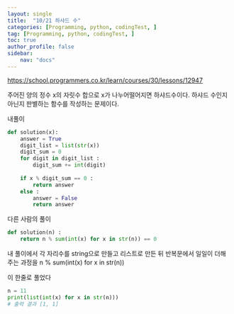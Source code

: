 ```yaml
---
layout: single
title:  "10/21 하샤드 수"
categories: [Programming, python, codingTest, ]
tag: [Programming, python, codingTest, ]
toc: true
author_profile: false
sidebar:
    nav: "docs"
---
```


https://school.programmers.co.kr/learn/courses/30/lessons/12947

주어진 양의 정수 x의 자릿수 합으로 x가 나누어떨어지면 하샤드수이다. 하샤드 수인지 아닌지 판별하는 함수를 작성하는 문제이다.

내풀이

```python
def solution(x):
    answer = True
    digit_list = list(str(x))
    digit_sum = 0
    for digit in digit_list :
        digit_sum += int(digit)
    
    if x % digit_sum == 0 :
        return answer
    else :
        answer = False
        return answer
```



다른 사람의 풀이

```python
def solution(n) :
    return n % sum(int(x) for x in str(n)) == 0
```

내 풀이에서 각 자리수를 string으로 만들고 리스트로 만든 뒤 반복문에서 일일이 더해주는 과정을 n % sum(int(x) for x in str(n)) 

이 한줄로 풀었다



```python
n = 11
print(list(int(x) for x in str(n)))
# 출력 결과 [1, 1]	
```


